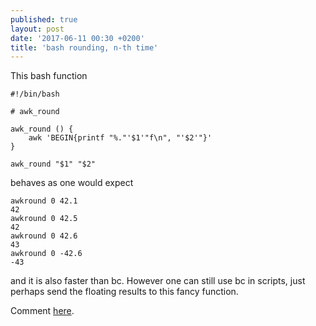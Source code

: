 ```yaml
---
published: true
layout: post
date: '2017-06-11 00:30 +0200'
title: 'bash rounding, n-th time'
---
```

This bash function

    #!/bin/bash

    # awk_round

    awk_round () {
        awk 'BEGIN{printf "%."'$1'"f\n", "'$2'"}'
    }

    awk_round "$1" "$2"
    
behaves as one would expect

    awkround 0 42.1
    42
    awkround 0 42.5
    42
    awkround 0 42.6
    43
    awkround 0 -42.6
    -43
    
and it is also faster than bc. However one can still use bc in scripts, just perhaps send the floating results to this fancy function.

Comment [here](https://forums.bunsenlabs.org/viewtopic.php?pid=53424).

